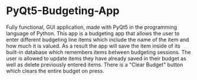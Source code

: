 # PyQt5-Budgeting-App
Fully functional, GUI application, made with PyQt5 in the programming language of Python. This app is a budgeting app that allows the user to enter different budgeting line items which include the name of the item and how much it is valued. As a result the app will save the item inside of its built-in database which remembers items between budgeting sessions. The user is allowed to update items they have already saved in their budget as well as delete previously entered items. There is a "Clear Budget" button which clears the entire budget on press.
